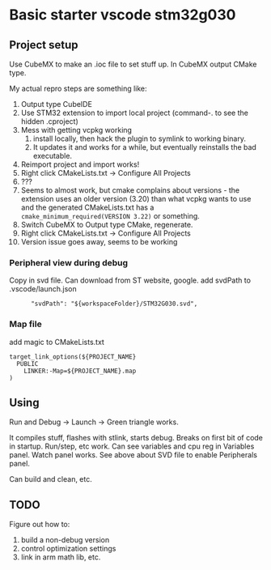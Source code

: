 # Basic starter vscode stm32g030

## Project setup

Use CubeMX to make an .ioc file to set stuff up.
In CubeMX output CMake type.

My actual repro steps are something like:

1. Output type CubeIDE
1. Use STM32 extension to import local project (command-. to see the hidden .cproject)
1. Mess with getting vcpkg working
    1. install locally, then hack the plugin to symlink to working binary.
    1. It updates it and works for a while, but eventually reinstalls the bad executable.
1. Reimport project and import works!
1. Right click CMakeLists.txt -> Configure All Projects
1. ???
1. Seems to almost work, but cmake complains about versions - the extension uses an older version (3.20) than what vcpkg wants to use and the generated CMakeLists.txt has a `cmake_minimum_required(VERSION 3.22)` or something.
1. Switch CubeMX to Output type CMake, regenerate.
1. Right click CMakeLists.txt -> Configure All Projects
1. Version issue goes away, seems to be working


### Peripheral view during debug
Copy in svd file. Can download from ST website, google.
add svdPath to .vscode/launch.json
```
      "svdPath": "${workspaceFolder}/STM32G030.svd",
```

### Map file
add magic to CMakeLists.txt

```
target_link_options(${PROJECT_NAME}
  PUBLIC
    LINKER:-Map=${PROJECT_NAME}.map
)
```

## Using

Run and Debug -> Launch -> Green triangle works. 

It compiles stuff, flashes with stlink, starts debug. Breaks on first bit of code in startup. Run/step, etc work. Can see variables and cpu reg in Variables panel. Watch panel works. See above about SVD file to enable Peripherals panel.

Can build and clean, etc. 

## TODO

Figure out how to:

1. build a non-debug version
1. control optimization settings
1. link in arm math lib, etc.

